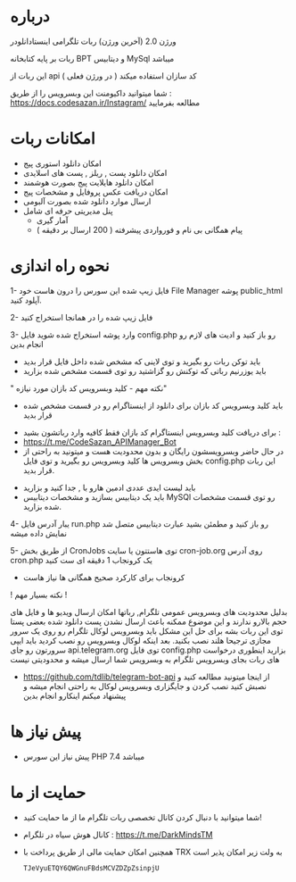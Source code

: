 # درباره 
ورژن 2.0 (آخرین ورژن) ربات تلگرامی اینستادانلودر

ربات بر پایه کتابخانه BPT و دیتابیس MySql میباشد

این ربات از api کد سازان استفاده میکند ( در ورژن فعلی )

شما میتوانید داکیومنت این وبسرویس را از طریق : https://docs.codesazan.ir/Instagram/ مطالعه بفرمایید


# امکانات ربات
- امکان دانلود استوری پیج
- امکان دانلود پست , ریلز , پست های اسلایدی
- امکان دانلود هایلایت پیج بصورت هوشمند
- امکان دریافت عکس پروفایل و مشخصات پیج
- ارسال موارد دانلود شده بصورت آلبومی
- پنل مدیریتی حرفه ای شامل
    - آمار گیری
    - پیام همگانی بی نام و فورواردی پیشرفته ( 200 ارسال بر دقیقه )

# نحوه راه اندازی

1- فایل زیپ شده این سورس را درون هاست خود File Manager 
پوشه public_html آپلود کنید.

2- فایل زیپ شده را در همانجا استخراج کنید

3- وارد پوشه استخراج شده شوید فایل config.php رو باز کنید و ادیت های لازم رو انجام بدین
- باید توکن ربات رو بگیرید و توی لاینی که مشخص شده داخل فایل قرار بدید
- باید یوزرنیم رباتی که توکنش رو گزاشتید رو توی قسمت مشخص شده بزارید

" نکته مهم - کلید وبسرویس کد بازان مورد نیازه"
- باید کلید وبسرویس کد بازان برای دانلود از اینستاگرام رو در قسمت مشخص شده قرار بدید
* برای دریافت کلید وبسرویس اینستاگرام کد بازان فقط کافیه وارد رباتشون بشید :
* https://t.me/CodeSazan_APIManager_Bot
* در حال حاضر وبسرویسشون رایگان و بدون محدودیت هست و میتونید به راحتی از بخش وبسرویس ها کلید وبسرویس رو بگیرید و توی فایل config.php این ربات قرار بدید.

- باید لیست ایدی عددی ادمین هارو با , جدا کنید و بزارید
- باید یک دیتابیس بسازید و مشخصات دیتابیس MySQl رو توی قسمت مشخصات شده بزارید.

4- یبار آدرس فایل run.php رو باز کنید و مطمئن بشید عبارت دیتابیس متصل شد نمایش داده میشه

5- از طریق بخش CronJobs توی هاستتون یا سایت cron-job.org روی آدرس cron.php یک کرونجاب 1 دقیقه ای ست کنید 
- کرونجاب برای کارکرد صحیح همگانی ها نیاز هاست

! نکته بسیار مهم !

بدلیل محدودیت های وبسرویس عمومی تلگرام, رباتها امکان ارسال ویدیو ها  و فایل های حجم بالارو ندارند
و این موضوع ممکنه باعث ارسال نشدن پست دانلود شده بعضی پستا توی این ربات بشه
برای حل این مشکل باید وبسرویس لوکال تلگرام رو روی یک سرور مجازی ترجیحا هلند نصب بکنید.
بعد اینکه لوکال وبسرویس رو نصب کردید باید ایپی سرورتون رو جای api.telegram.org توی فایل config.php بزارید
اینطوری درخواست های ربات بجای وبسرویس تلگرام به وبسرویس شما ارسال میشه و محدودیتی نیست
* https://github.com/tdlib/telegram-bot-api
از اینجا میتونید مطالعه کنید و نصبش کنید
نصب کردن و جایگزاری وبسرویس لوکال به راحتی انجام میشه و پیشنهاد میکنم اینکارو انجام بدین

# پیش نیاز ها
- پیش نیاز این سورس PHP 7.4 میباشد

# حمایت از ما
- شما میتوانید با دنبال کردن کانال تخصصی ربات تلگرام ما از ما حمایت کنید!
- کانال هوش سیاه در تلگرام : https://t.me/DarkMindsTM
- همچنین امکان حمایت مالی از طریق پرداخت با TRX به ولت زیر امکان پذیر است

      TJeVyuETQY6QWGnuFBdsMCVZDZpZsinpjU
